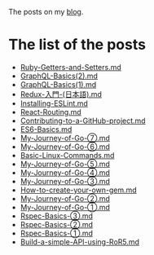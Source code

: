 The posts on my [blog](https://k-blog0130.herokuapp.com/en).

# The list of the posts

- [Ruby-Getters-and-Setters.md](https://github.com/K-Sato1995/BlogPosts/blob/master/Ruby-Getters-and-Setters.md)
- [GraphQL-Basics(2).md](https://github.com/K-Sato1995/BlogPosts/blob/master/GraphQL-Basics(2).md)
- [GraphQL-Basics(1).md](https://github.com/K-Sato1995/BlogPosts/blob/master/GraphQL-Basics(1).md)
- [Redux-入門-(日本語).md](https://github.com/K-Sato1995/BlogPosts/blob/master/Redux-入門-(日本語).md)
- [Installing-ESLint.md](https://github.com/K-Sato1995/BlogPosts/blob/master/Installing-ESLint.md)
- [React-Routing.md](https://github.com/K-Sato1995/BlogPosts/blob/master/React-Routing.md)
- [Contributing-to-a-GitHub-project.md](https://github.com/K-Sato1995/BlogPosts/blob/master/Contributing-to-a-GitHub-project.md)
- [ES6-Basics.md](https://github.com/K-Sato1995/BlogPosts/blob/master/ES6-Basics.md)
- [My-Journey-of-Go-⑦.md](https://github.com/K-Sato1995/BlogPosts/blob/master/My-Journey-of-Go-⑦.md)
- [My-Journey-of-Go-⑥.md](https://github.com/K-Sato1995/BlogPosts/blob/master/My-Journey-of-Go-⑥.md)
- [Basic-Linux-Commands.md](https://github.com/K-Sato1995/BlogPosts/blob/master/Basic-Linux-Commands.md)
- [My-Journey-of-Go-⑤.md](https://github.com/K-Sato1995/BlogPosts/blob/master/My-Journey-of-Go-⑤.md)
- [My-Journey-of-Go-④.md](https://github.com/K-Sato1995/BlogPosts/blob/master/My-Journey-of-Go-④.md)
- [My-Journey-of-Go-③.md](https://github.com/K-Sato1995/BlogPosts/blob/master/My-Journey-of-Go-③.md)
- [How-to-create-your-own-gem.md](https://github.com/K-Sato1995/BlogPosts/blob/master/How-to-create-your-own-gem.md)
- [My-Journey-of-Go-②.md](https://github.com/K-Sato1995/BlogPosts/blob/master/My-Journey-of-Go-②.md)
- [My-Journey-of-Go-①.md](https://github.com/K-Sato1995/BlogPosts/blob/master/My-Journey-of-Go-①.md)
- [Rspec-Basics-③.md](https://github.com/K-Sato1995/BlogPosts/blob/master/Rspec-Basics-③.md)
- [Rspec-Basics-②.md](https://github.com/K-Sato1995/BlogPosts/blob/master/Rspec-Basics-②.md)
- [Rspec-Basics-①.md](https://github.com/K-Sato1995/BlogPosts/blob/master/Rspec-Basics-①.md)
- [Build-a-simple-API-using-RoR5.md](https://github.com/K-Sato1995/BlogPosts/blob/master/Build-a-simple-API-using-RoR5.md)

